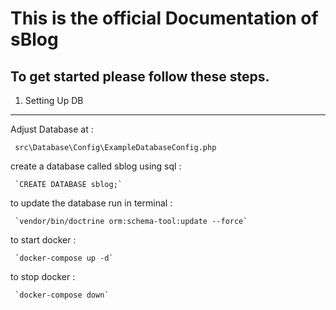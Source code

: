 # This is the official Documentation of sBlog

## To get started please follow these steps.

1. Setting Up DB
___
  Adjust Database at :
    
     src\Database\Config\ExampleDatabaseConfig.php

 create a database called sblog using sql :
    
     `CREATE DATABASE sblog;`
    
  to update the database run in terminal :
 
     `vendor/bin/doctrine orm:schema-tool:update --force`

  to start docker :
 
     `docker-compose up -d`

  to stop docker :
 
     `docker-compose down`


